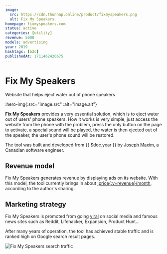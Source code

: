 ```yaml
---
image:
  src: https://cdn.thunhap.online/product/fixmyspeakers.png
  alt: Fix My Speakers
homepage: fixmyspeakers.com
status: active
categories: [utility]
revenue: 5000
models: advertising
year: 2019
hashtags: [b2c]
publishedAt: 1711462420675
---
```


# Fix My Speakers

Website that helps eject water out of phone speakers

:hero-img{:src="image.src" :alt="image.alt"}

__Fix My Speakers__ provides a very essential solution, which is to eject water out of users' phone speakers. How it works is very simple, just access the website from the phone with the problem, press the only button on the page to activate, a special sound will be played, the water is then ejected out of the speaker, the user's phone sound will be restored.

The tool was built and developed from {{ $doc.year }} by [Joseph Maxim](https://twitter.com/josephmxm), a Canadian software engineer.

## Revenue model

Fix My Speakers generates revenue by displaying ads on its website. With this model, the tool currently brings in about [:price{:v=revenue}/month](https://twitter.com/josephmxm/status/1664347657999986688), according to the author's sharing.

## Marketing strategy

Fix My Speakers is promoted from going [viral](https://fixmyspeakers.com/press) on social media and famous news sites such as Reddit, Lifehacker, Expansion, Product Hunt...

After many years of operation, the tool has achieved stable traffic and is ranked high on Google search result pages.

![Fix My Speakers search traffic](https://pbs.twimg.com/media/GF3hoTLWkAEl4Ox?format=jpg&name=large)
